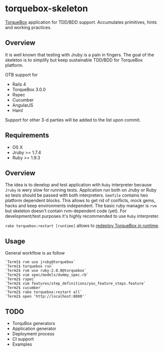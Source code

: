 # torquebox-skeleton

[TorqueBox](http://torquebox.org/) application for TDD/BDD support. Accumulates primitives, hints and working practices.

## Overview

It is well known that testing with Jruby is a pain in fingers.
The goal of the skeleton is to simplify but keep sustainable TDD/BDD for TorqueBox platform.

OTB support for

* Rails 4
* TorqueBox 3.0.0
* Rspec
* Cucumber
* AngularJS
* Haml

Support for other 3-d parties will be added to the list upon commit.

## Requirements

* OS X
* Jruby >= 1.7.4
* Ruby >= 1.9.3

## Overview

The idea is to develop and test application with `Ruby` interpreter because `Jruby` is wery slow for running tests. 
Application run both on Jruby or Ruby so tests should be passed with both interpreters.
`Gemfile` contains two platform dependent blocks.
This allows to get rid of conflicts, mock gems, hacks and keep environments independent.
The basic ruby manager is `rvm` but skeleton doesn't contain rvm-dependent code (yet).
For development/test purposes it's highly recommended to use `Ruby` interpreter.

`rake torquebox:restart [runtime]` allows to [redeploy TorqueBox in runtime](http://torquebox.org/documentation/3.0.0.beta1/deployment.html#zero-downtime-redeployment).

## Usage

General workflow is as follow

    `Term1$ rvm use jruby@torquebox`
    `Term1$ torquebox run`
    `Term2$ rvm use ruby-2.0.0@torquebox`
    `Term2$ vim spec/models/dummy_spec.rb`
    `Term2$ rspec`
    `Term2$ vim features/step_definitions/you_feature_steps.feature`
    `Term2$ cucumber`
    `Term2$ rake torquebox:restart all`
    `Term2$ open 'http://localhost:8080'`


## TODO

* TorquBox generators
* Application generator
* Deployment process
* CI support
* Examples
